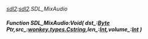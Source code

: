 _[sdl2](../../modules/sdl2/sdl2-module.md):[sdl2](../../modules/sdl2/sdl2-module.md).SDL\_MixAudio_
##### Function SDL\_MixAudio:Void( dst_:[Byte](../../modules/wonkey/wonkey-types-byte.md) Ptr,src_:[wonkey.types.Cstring](../../modules/wonkey/wonkey-types-cstring.md),len_:[Int](../../modules/wonkey/wonkey-types-int.md),volume_:[Int](../../modules/wonkey/wonkey-types-int.md) )
